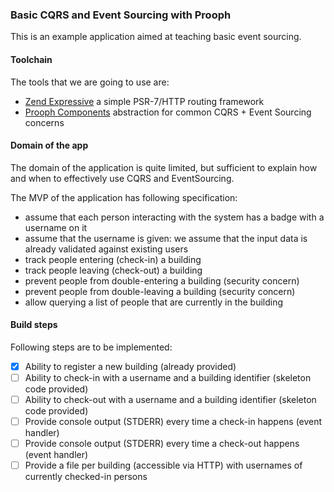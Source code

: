 ### Basic CQRS and Event Sourcing with Prooph

This is an example application aimed at teaching basic event sourcing.

#### Toolchain

The tools that we are going to use are:

 * [Zend Expressive](https://github.com/zendframework/zend-expressive) a simple PSR-7/HTTP routing framework
 * [Prooph Components](https://github.com/prooph/) abstraction for common CQRS + Event Sourcing concerns

#### Domain of the app

The domain of the application is quite limited, but sufficient to explain how and when to effectively use
CQRS and EventSourcing.

The MVP of the application has following specification:

 * assume that each person interacting with the system has a badge with a username on it
 * assume that the username is given: we assume that the input data is already validated against existing users
 * track people entering (check-in) a building
 * track people leaving (check-out) a building
 * prevent people from double-entering a building (security concern)
 * prevent people from double-leaving a building (security concern)
 * allow querying a list of people that are currently in the building

#### Build steps

Following steps are to be implemented:

- [x] Ability to register a new building (already provided)
- [ ] Ability to check-in with a username and a building identifier (skeleton code provided)
- [ ] Ability to check-out with a username and a building identifier (skeleton code provided)
- [ ] Provide console output (STDERR) every time a check-in happens (event handler)
- [ ] Provide console output (STDERR) every time a check-out happens (event handler)
- [ ] Provide a file per building (accessible via HTTP) with usernames of currently checked-in persons
